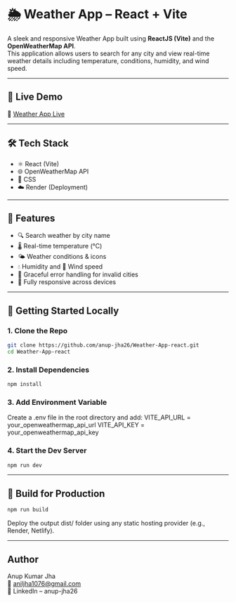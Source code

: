 # 🌦️ Weather App – React + Vite

A sleek and responsive Weather App built using **ReactJS (Vite)** and the **OpenWeatherMap API**.  
This application allows users to search for any city and view real-time weather details including temperature, conditions, humidity, and wind speed.

---

## 🚀 Live Demo

🔗 [Weather App Live](https://weather-app-react-p1co.onrender.com)

---

## 🛠️ Tech Stack

- ⚛️ React (Vite)
- 🌐 OpenWeatherMap API
- 🎨 CSS
- ☁️ Render (Deployment)

---

## 📌 Features

- 🔍 Search weather by city name  
- 🌡️ Real-time temperature (°C)  
- 🌤️ Weather conditions & icons  
- 💧 Humidity and 💨 Wind speed  
- 🚫 Graceful error handling for invalid cities  
- 📱 Fully responsive across devices

---

## 🔧 Getting Started Locally

### 1. Clone the Repo
```bash
git clone https://github.com/anup-jha26/Weather-App-react.git
cd Weather-App-react
```

### 2. Install Dependencies
```bash
npm install
```

### 3. Add Environment Variable
Create a .env file in the root directory and add:
VITE_API_URL = your_openweathermap_api_url
VITE_API_KEY = your_openweathermap_api_key

### 4. Start the Dev Server
```bash
npm run dev
```

---

## 🚀 Build for Production
```bash
npm run build
```
Deploy the output dist/ folder using any static hosting provider (e.g., Render, Netlify).

---

## Author
Anup Kumar Jha  
📧 aniljha1076@gmail.com  
🔗 LinkedIn – anup-jha26  
